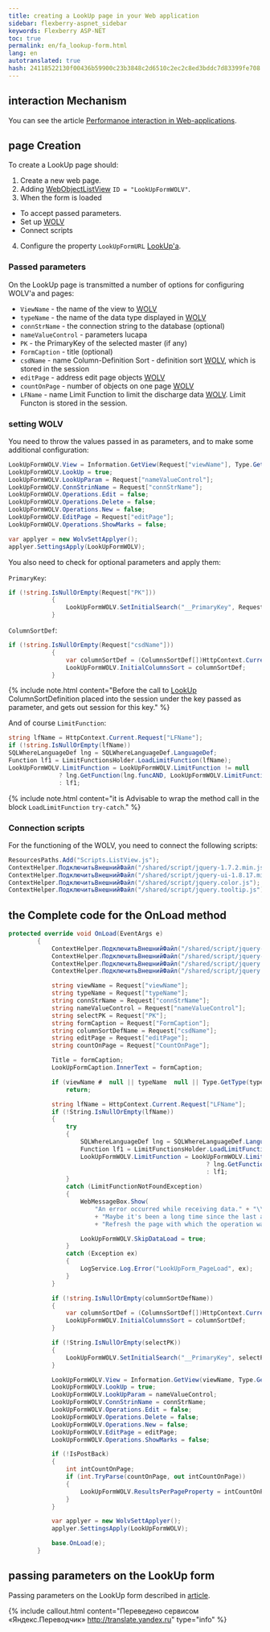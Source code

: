 ```yaml
--- 
title: creating a LookUp page in your Web application 
sidebar: flexberry-aspnet_sidebar 
keywords: Flexberry ASP-NET 
toc: true 
permalink: en/fa_lookup-form.html 
lang: en 
autotranslated: true 
hash: 24118522130f00436b59900c23b3848c2d6510c2ec2c8ed3bddc7d83399fe708 
--- 
```


## interaction Mechanism 

You can see the article [Performanoe interaction in Web-applications](fa_form-interaction.html). 

## page Creation 

To create a LookUp page should: 

1. Create a new web page. 
2. Adding [WebObjectListView](fa_web-object-list-view.html) `ID = "LookUpFormWOLV"`. 
3. When the form is loaded 
* To accept passed parameters. 
* Set up [WOLV](fa_web-object-list-view.html) 
* Connect scripts 
4. Configure the property `LookUpFormURL` [LookUp'a](fa_lookup-overview.html). 

### Passed parameters 

On the LookUp page is transmitted a number of options for configuring WOLV'a and pages: 

* `ViewName` - the name of the view to [WOLV](fa_web-object-list-view.html) 
* `typeName` - the name of the data type displayed in [WOLV](fa_web-object-list-view.html) 
* `connStrName` - the connection string to the database (optional) 
* `nameValueControl` - parameters lucapa 
* `PK` - the PrimaryKey of the selected master (if any) 
* `FormCaption` - title (optional) 
* `csdName` - name Column-Definition Sort - definition sort [WOLV](fa_web-object-list-view.html), which is stored in the session 
* `editPage` - address edit page objects [WOLV](fa_web-object-list-view.html) 
* `countOnPage` - number of objects on one page [WOLV](fa_web-object-list-view.html) 
* `LFName` - name Limit Function to limit the discharge data [WOLV](fa_web-object-list-view.html). Limit Functon is stored in the session. 

### setting WOLV 

You need to throw the values passed in as parameters, and to make some additional configuration: 

```csharp
LookUpFormWOLV.View = Information.GetView(Request["viewName"], Type.GetType(Request["typeName"]));
LookUpFormWOLV.LookUp = true;
LookUpFormWOLV.LookUpParam = Request["nameValueControl"];
LookUpFormWOLV.ConnStrinName = Request["connStrName"];
LookUpFormWOLV.Operations.Edit = false;
LookUpFormWOLV.Operations.Delete = false;
LookUpFormWOLV.Operations.New = false;
LookUpFormWOLV.EditPage = Request["editPage"];
LookUpFormWOLV.Operations.ShowMarks = false; 

var applyer = new WolvSettApplyer();
applyer.SettingsApply(LookUpFormWOLV);
``` 

You also need to check for optional parameters and apply them: 

`PrimaryKey`: 

```csharp
if (!string.IsNullOrEmpty(Request["PK"]))
            {
                LookUpFormWOLV.SetInitialSearch("__PrimaryKey", Request["PK"]);
            }
``` 

`ColumnSortDef`: 

```csharp
if (!string.IsNullOrEmpty(Request["csdName"]))
            {
                var columnSortDef = (ColumnsSortDef[])HttpContext.Current.Session[Request["csdName"]];
                LookUpFormWOLV.InitialColumnsSort = columnSortDef;
            }
``` 

{% include note.html content="Before the call to [LookUp](fa_lookup-overview.html) ColumnSortDefinition placed into the session under the key passed as parameter, and gets out session for this key." %} 

And of course `LimitFunction`: 

```csharp
string lfName = HttpContext.Current.Request["LFName"];
if (!string.IsNullOrEmpty(lfName))
SQLWhereLanguageDef lng = SQLWhereLanguageDef.LanguageDef;
Function lf1 = LimitFunctionsHolder.LoadLimitFunction(lfName);
LookUpFormWOLV.LimitFunction = LookUpFormWOLV.LimitFunction != null
              ? lng.GetFunction(lng.funcAND, LookUpFormWOLV.LimitFunction, lf1)
              : lf1;
``` 

{% include note.html content="it is Advisable to wrap the method call in the block `LoadLimitFunction` `try-catch`." %} 

### Connection scripts 

For the functioning of the WOLV, you need to connect the following scripts: 

```csharp
ResourcesPaths.Add("Scripts.ListView.js");
ContextHelper.ПодключитьВнешнийФайл("/shared/script/jquery-1.7.2.min.js");
ContextHelper.ПодключитьВнешнийФайл("/shared/script/jquery-ui-1.8.17.min.js");
ContextHelper.ПодключитьВнешнийФайл("/shared/script/jquery.color.js");
ContextHelper.ПодключитьВнешнийФайл("/shared/script/jquery.tooltip.js");
``` 

## the Complete code for the OnLoad method 

```csharp
protected override void OnLoad(EventArgs e)
        {
            ContextHelper.ПодключитьВнешнийФайл("/shared/script/jquery-1.7.2.min.js");
            ContextHelper.ПодключитьВнешнийФайл("/shared/script/jquery-ui-1.8.17.min.js");
            ContextHelper.ПодключитьВнешнийФайл("/shared/script/jquery.color.js");
            ContextHelper.ПодключитьВнешнийФайл("/shared/script/jquery.tooltip.js");

            string viewName = Request["viewName"];
            string typeName = Request["typeName"];
            string connStrName = Request["connStrName"];
            string nameValueControl = Request["nameValueControl"];
            string selectPK = Request["PK"];
            string formCaption = Request["FormCaption"];
            string columnSortDefName = Request["csdName"];
            string editPage = Request["editPage"];
            string countOnPage = Request["CountOnPage"];

            Title = formCaption;
            LookUpFormCaption.InnerText = formCaption;

            if (viewName #  null || typeName  null || Type.GetType(typeName) == null)
                return;

            string lfName = HttpContext.Current.Request["LFName"];
            if (!String.IsNullOrEmpty(lfName))
            {
                try
                {
                    SQLWhereLanguageDef lng = SQLWhereLanguageDef.LanguageDef;
                    Function lf1 = LimitFunctionsHolder.LoadLimitFunction(lfName);
                    LookUpFormWOLV.LimitFunction = LookUpFormWOLV.LimitFunction != null
                                                       ? lng.GetFunction(lng.funcAND, LookUpFormWOLV.LimitFunction, lf1)
                                                       : lf1;
                }
                catch (LimitFunctionNotFoundException)
                {
                    WebMessageBox.Show(
                        "An error occurred while receiving data." + "\\n"
                        + "Maybe it's been a long time since the last action." + "\\n"
                        + "Refresh the page with which the operation was performed on selection of values.");

                    LookUpFormWOLV.SkipDataLoad = true;
                }
                catch (Exception ex)
                {
                    LogService.Log.Error("LookUpForm_PageLoad", ex);
                }
            }

            if (!string.IsNullOrEmpty(columnSortDefName))
            {
                var columnSortDef = (ColumnsSortDef[])HttpContext.Current.Session[columnSortDefName];
                LookUpFormWOLV.InitialColumnsSort = columnSortDef;
            }

            if (!String.IsNullOrEmpty(selectPK))
            {
                LookUpFormWOLV.SetInitialSearch("__PrimaryKey", selectPK);
            }

            LookUpFormWOLV.View = Information.GetView(viewName, Type.GetType(typeName));
            LookUpFormWOLV.LookUp = true;
            LookUpFormWOLV.LookUpParam = nameValueControl;
            LookUpFormWOLV.ConnStrinName = connStrName;
            LookUpFormWOLV.Operations.Edit = false;
            LookUpFormWOLV.Operations.Delete = false;
            LookUpFormWOLV.Operations.New = false;
            LookUpFormWOLV.EditPage = editPage;
            LookUpFormWOLV.Operations.ShowMarks = false;

            if (!IsPostBack)
            {
                int intCountOnPage;
                if (int.TryParse(countOnPage, out intCountOnPage))
                {
                    LookUpFormWOLV.ResultsPerPageProperty = intCountOnPage;
                }
            }

            var applyer = new WolvSettApplyer();
            applyer.SettingsApply(LookUpFormWOLV);

            base.OnLoad(e);
        }
``` 

## passing parameters on the LookUp form 

Passing parameters on the LookUp form described in [article](fa_lookup-form-send-params.html). 




{% include callout.html content="Переведено сервисом «Яндекс.Переводчик» <http://translate.yandex.ru>" type="info" %}